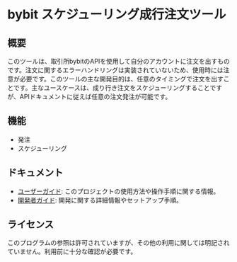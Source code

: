 # bybit スケジューリング成行注文ツール

## 概要

このツールは、取引所bybitのAPIを使用して自分のアカウントに注文を出すものです。注文に関するエラーハンドリングは実装されていないため、使用時には注意が必要です。このツールの主な開発目的は、任意のタイミングで注文を出すことです。主なユースケースは、成り行き注文をスケジューリングすることですが、APIドキュメントに従えば任意の注文発注が可能です。

## 機能

- 発注
- スケジューリング

## ドキュメント

- [ユーザーガイド](USER_GUIDE.md): このプロジェクトの使用方法や操作手順に関する情報。
- [開発者ガイド](DEVELOPER_GUIDE.md): 開発に関する詳細情報やセットアップ手順。

## ライセンス

このプログラムの参照は許可されていますが、その他の利用に関しては明記されていません。利用前に十分な確認が必要です。